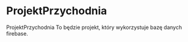 # ProjektPrzychodnia
ProjektPrzychodnia
To będzie projekt, który wykorzystuje bazę danych firebase.
